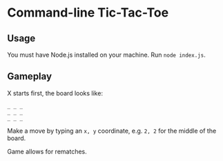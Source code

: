 # Command-line Tic-Tac-Toe

## Usage

You must have Node.js installed on your machine. Run `node index.js`.

## Gameplay

X starts first, the board looks like:

```
_ _ _
_ _ _
_ _ _
```


Make a move by typing an `x, y` coordinate, e.g. `2, 2` for the middle of the board.

Game allows for rematches.
